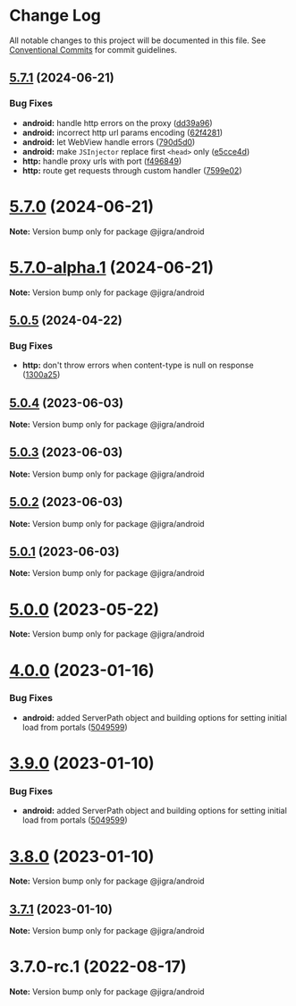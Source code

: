 # Change Log

All notable changes to this project will be documented in this file.
See [Conventional Commits](https://conventionalcommits.org) for commit guidelines.

## [5.7.1](https://github.com/familyjs/jigra/compare/5.6.0...5.7.1) (2024-06-21)

### Bug Fixes

- **android:** handle http errors on the proxy ([dd39a96](https://github.com/familyjs/jigra/commit/dd39a96aee0afd6c4483d8d8c673aef0493878b1))
- **android:** incorrect http url params encoding ([62f4281](https://github.com/familyjs/jigra/commit/62f42814b1a63a00980e104c6d99bf5726be1f76))
- **android:** let WebView handle errors ([790d5d0](https://github.com/familyjs/jigra/commit/790d5d0bcbc55ea0c55c7f0f703759d2cb7f15a9))
- **android:** make `JSInjector` replace first `<head>` only ([e5cce4d](https://github.com/familyjs/jigra/commit/e5cce4d74977fd24afd2de445e976f2fdccbda32))
- **http:** handle proxy urls with port ([f496849](https://github.com/familyjs/jigra/commit/f4968490e22629ffa85ff8f008df20ed6c81b4a0))
- **http:** route get requests through custom handler ([7599e02](https://github.com/familyjs/jigra/commit/7599e02fb4e876cef534b372f3620564d8f5a53c))

# [5.7.0](https://github.com/familyjs/jigra/compare/5.6.0...5.7.0) (2024-06-21)

**Note:** Version bump only for package @jigra/android

# [5.7.0-alpha.1](https://github.com/familyjs/jigra/compare/5.6.0...5.7.0-alpha.1) (2024-06-21)

**Note:** Version bump only for package @jigra/android

## [5.0.5](https://github.com/familyjs/jigra/compare/5.0.4...5.0.5) (2024-04-22)

### Bug Fixes

- **http:** don't throw errors when content-type is null on response ([1300a25](https://github.com/familyjs/jigra/commit/1300a2500acbc0e2439cdb820cdd220c3a0e9aa5))

## [5.0.4](https://github.com/familyjs/jigra/compare/5.0.3...5.0.4) (2023-06-03)

**Note:** Version bump only for package @jigra/android

## [5.0.3](https://github.com/familyjs/jigra/compare/5.0.2...5.0.3) (2023-06-03)

**Note:** Version bump only for package @jigra/android

## [5.0.2](https://github.com/familyjs/jigra/compare/5.0.1...5.0.2) (2023-06-03)

**Note:** Version bump only for package @jigra/android

## [5.0.1](https://github.com/familyjs/jigra/compare/5.0.0...5.0.1) (2023-06-03)

**Note:** Version bump only for package @jigra/android

# [5.0.0](https://github.com/familyjs/jigra/compare/4.0.0...5.0.0) (2023-05-22)

**Note:** Version bump only for package @jigra/android

# [4.0.0](https://github.com/navify/jigra/compare/3.8.0...4.0.0) (2023-01-16)

### Bug Fixes

- **android:** added ServerPath object and building options for setting initial load from portals ([5049599](https://github.com/navify/jigra/commit/5049599b17ecc8a8cc0a87bb4fa49330e2363987))

# [3.9.0](https://github.com/navify/jigra/compare/3.8.0...3.9.0) (2023-01-10)

### Bug Fixes

- **android:** added ServerPath object and building options for setting initial load from portals ([5049599](https://github.com/navify/jigra/commit/5049599b17ecc8a8cc0a87bb4fa49330e2363987))

# [3.8.0](https://github.com/navify/jigra/compare/3.7.1...3.8.0) (2023-01-10)

**Note:** Version bump only for package @jigra/android

## [3.7.1](https://github.com/navify/jigra/compare/3.7.0-rc.1...3.7.1) (2023-01-10)

**Note:** Version bump only for package @jigra/android

# 3.7.0-rc.1 (2022-08-17)

**Note:** Version bump only for package @jigra/android

